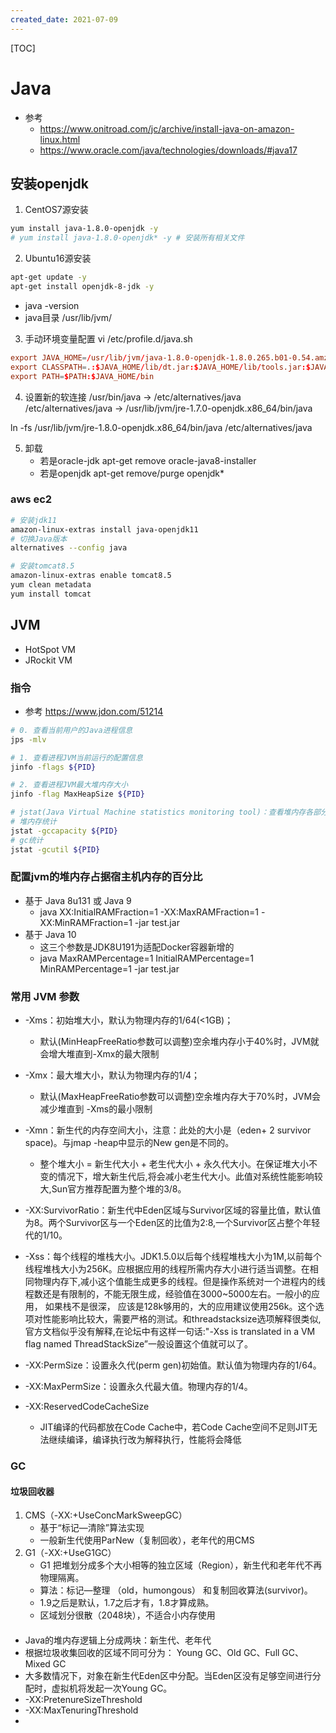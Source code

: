 ```yaml
---
created_date: 2021-07-09
---
```


[TOC]

# Java

- 参考
  - https://www.onitroad.com/jc/archive/install-java-on-amazon-linux.html
  - https://www.oracle.com/java/technologies/downloads/#java17

## 安装openjdk

1. CentOS7源安装

```bash
yum install java-1.8.0-openjdk -y
# yum install java-1.8.0-openjdk* -y # 安装所有相关文件
```

2. Ubuntu16源安装

```bash
apt-get update -y
apt-get install openjdk-8-jdk -y
```

- java -version
- java目录 /usr/lib/jvm/

3. 手动环境变量配置
   vi /etc/profile.d/java.sh

```conf
export JAVA_HOME=/usr/lib/jvm/java-1.8.0-openjdk-1.8.0.265.b01-0.54.amzn1.x86_64  # 名字会不一样
export CLASSPATH=.:$JAVA_HOME/lib/dt.jar:$JAVA_HOME/lib/tools.jar:$JAVA_HOME/jre/lib/rt.jar
export PATH=$PATH:$JAVA_HOME/bin
```

4. 设置新的软连接
   /usr/bin/java -> /etc/alternatives/java
   /etc/alternatives/java -> /usr/lib/jvm/jre-1.7.0-openjdk.x86_64/bin/java

ln -fs /usr/lib/jvm/jre-1.8.0-openjdk.x86_64/bin/java /etc/alternatives/java

5. 卸载
   - 若是oracle-jdk
     apt-get remove oracle-java8-installer
   - 若是openjdk
     apt-get remove/purge openjdk\*

### aws ec2

```bash
# 安装jdk11
amazon-linux-extras install java-openjdk11
# 切换Java版本
alternatives --config java

# 安装tomcat8.5
amazon-linux-extras enable tomcat8.5
yum clean metadata
yum install tomcat
```

## JVM

- HotSpot VM
- JRockit VM

### 指令

- 参考 https://www.jdon.com/51214

```bash
# 0. 查看当前用户的Java进程信息
jps -mlv 

# 1. 查看进程JVM当前运行的配置信息
jinfo -flags ${PID} 

# 2. 查看进程JVM最大堆内存大小
jinfo -flag MaxHeapSize ${PID}

# jstat(Java Virtual Machine statistics monitoring tool)：查看堆内存各部分的使用量，以及加载类的数量
# 堆内存统计
jstat -gccapacity ${PID}
# gc统计
jstat -gcutil ${PID}
```

### 配置jvm的堆内存占据宿主机内存的百分比

- 基于 Java 8u131 或 Java 9
  - java XX:InitialRAMFraction=1 -XX:MaxRAMFraction=1 -XX:MinRAMFraction=1 -jar test.jar
- 基于 Java 10
  - 这三个参数是JDK8U191为适配Docker容器新增的
  - java MaxRAMPercentage=1 InitialRAMPercentage=1 MinRAMPercentage=1 -jar test.jar

### 常用 JVM 参数

- -Xms：初始堆大小，默认为物理内存的1/64(\<1GB)；

  - 默认(MinHeapFreeRatio参数可以调整)空余堆内存小于40%时，JVM就会增大堆直到-Xmx的最大限制

- -Xmx：最大堆大小，默认为物理内存的1/4；

  - 默认(MaxHeapFreeRatio参数可以调整)空余堆内存大于70%时，JVM会减少堆直到 -Xms的最小限制

- -Xmn：新生代的内存空间大小，注意：此处的大小是（eden+ 2 survivor space)。与jmap -heap中显示的New gen是不同的。

  - 整个堆大小 = 新生代大小 + 老生代大小 + 永久代大小。在保证堆大小不变的情况下，增大新生代后,将会减小老生代大小。此值对系统性能影响较大,Sun官方推荐配置为整个堆的3/8。

- -XX:SurvivorRatio：新生代中Eden区域与Survivor区域的容量比值，默认值为8。两个Survivor区与一个Eden区的比值为2:8,一个Survivor区占整个年轻代的1/10。

- -Xss：每个线程的堆栈大小。JDK1.5.0以后每个线程堆栈大小为1M,以前每个线程堆栈大小为256K。应根据应用的线程所需内存大小进行适当调整。在相同物理内存下,减小这个值能生成更多的线程。但是操作系统对一个进程内的线程数还是有限制的，不能无限生成，经验值在3000~5000左右。一般小的应用， 如果栈不是很深， 应该是128k够用的，大的应用建议使用256k。这个选项对性能影响比较大，需要严格的测试。和threadstacksize选项解释很类似,官方文档似乎没有解释,在论坛中有这样一句话:"-Xss is translated in a VM flag named ThreadStackSize”一般设置这个值就可以了。

- -XX:PermSize：设置永久代(perm gen)初始值。默认值为物理内存的1/64。

- -XX:MaxPermSize：设置永久代最大值。物理内存的1/4。

- -XX:ReservedCodeCacheSize

  - JIT编译的代码都放在Code Cache中，若Code Cache空间不足则JIT无法继续编译，编译执行改为解释执行，性能将会降低

### GC

#### 垃圾回收器

1. CMS（-XX:+UseConcMarkSweepGC）
   - 基于“标记—清除”算法实现
   - 一般新生代使用ParNew（复制回收），老年代的用CMS
2. G1（-XX:+UseG1GC）
   - G1 把堆划分成多个大小相等的独立区域（Region），新生代和老年代不再物理隔离。
   - 算法：标记—整理 （old，humongous） 和复制回收算法(survivor)。
   - 1.9之后是默认，1.7之后才有，1.8才算成熟。
   - 区域划分很散（2048块），不适合小内存使用

#### 

- Java的堆内存逻辑上分成两块：新生代、老年代
- 根据垃圾收集回收的区域不同可分为： Young GC、Old GC、Full GC、Mixed GC
- 大多数情况下，对象在新生代Eden区中分配。当Eden区没有足够空间进行分配时，虚拟机将发起一次Young GC。
- -XX:PretenureSizeThreshold
- -XX:MaxTenuringThreshold
-
